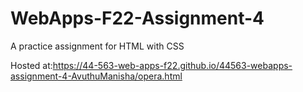 # WebApps-F22-Assignment-4
A practice assignment for HTML with CSS

Hosted at:https://44-563-web-apps-f22.github.io/44563-webapps-assignment-4-AvuthuManisha/opera.html

